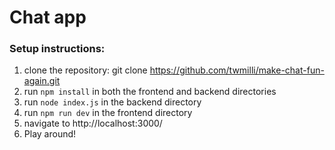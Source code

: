 # Chat app

### Setup instructions:
1. clone the repository: git clone https://github.com/twmilli/make-chat-fun-again.git
2. run `npm install` in both the frontend and backend directories
3. run `node index.js` in the backend directory
4. run `npm run dev` in the frontend directory
5. navigate to http://localhost:3000/
6. Play around!
